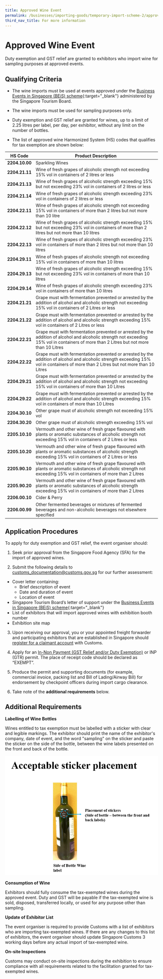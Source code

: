 ```yaml
---
title: Approved Wine Event
permalink: /businesses/importing-goods/temporary-import-scheme-2/approved-wine-event
third_nav_title: For more information
---
```

# Approved Wine Event

Duty exemption and GST relief are granted to exhibitors who import wine for sampling purposes at approved events.

## Qualifying Criteria
    
   -   The wine imports must be used at events approved under the [Business Events in Singapore (BEiS) scheme](https://www.visitsingapore.com/mice/en/plan-your-event/event-assistance-schemes/beis/overview/){:target="_blank"} administered by the Singapore Tourism Board.

-   The wine imports must be used for sampling purposes only.

-   Duty exemption and GST relief are granted for wines, up to a limit of 2.25 litres per label, per day, per exhibitor, without any limit on the number of bottles.

-   The list of approved wine Harmonized System (HS) codes that qualifies for tax exemption are shown below:

| HS Code | Product Description |
|--|--|
| **2204.10.00** |Sparkling Wines |
| **2204.21.11** | Wine of fresh grapes of alcoholic strength not exceeding 15% vol in containers of 2 litres or less |
| **2204.21.13**| Wine of fresh grapes of alcoholic strength exceeding 15% but not exceeding 23% vol in containers of 2 litres or less|
|**2204.21.14** | Wine of fresh grapes of alcoholic strength exceeding 23% vol in containers of 2 litres or less|
| **2204.22.11** |  Wine of fresh grapes of alcoholic strength not exceeding 15% vol in containers of more than 2 litres but not more than 10 litre |
| **2204.22.12** | Wine of fresh grapes of alcoholic strength exceeding 15% but not exceeding 23% vol in containers of more than 2 litres but not more than 10 litres |
| **2204.22.13** | Wine of fresh grapes of alcoholic strength exceeding 23% vol in containers of more than 2 litres but not more than 10 litres |
| **2204.29.11** | Wine of fresh grapes of alcoholic strength not exceeding 15% vol in containers of more than 10 litres |
| **2204.29.13** | Wine of fresh grapes of alcoholic strength exceeding 15% but not exceeding 23% vol in containers of more than 10 litres |
| **2204.29.14** | Wine of fresh grapes of alcoholic strength exceeding 23% vol in containers of more than 10 litres |
| **2204.21.21** | Grape must with fermentation prevented or arrested by the addition of alcohol and alcoholic strength not exceeding 15% vol in containers of 2 Litres or less |
| **2204.21.22** | Grape must with fermentation prevented or arrested by the addition of alcohol and alcoholic strength exceeding 15% vol in containers of 2 Litres or less |
| **2204.22.21** | Grape must with fermentation prevented or arrested by the addition of alcohol and alcoholic strength not exceeding 15% vol in containers of more than 2 Litres but not more than 10 Litres |
| **2204.22.22** | Grape must with fermentation prevented or arrested by the addition of alcohol and alcoholic strength exceeding 15% vol in containers of more than 2 Litres but not more than 10 Litres |
| **2204.29.21** | Grape must with fermentation prevented or arrested by the addition of alcohol and alcoholic strength not exceeding 15% vol in containers of more than 10 Litres |
| **2204.29.22** | Grape must with fermentation prevented or arrested by the addition of alcohol and alcoholic strength exceeding 15% vol in containers of more than 10 Litres |
| **2204.30.10** | Other grape must of alcoholic strength not exceeding 15% vol |
| **2204.30.20** | Other grape must of alcoholic strength exceeding 15% vol |
| **2205.10.10** | Vermouth and other wine of fresh grape flavoured with plants or aromatic substances of alcoholic strength not exceeding 15% vol in containers of 2 Litres or less |
| **2205.10.20** | Vermouth and other wine of fresh grape flavoured with plants or aromatic substances of alcoholic strength exceeding 15% vol in containers of 2 Litres or less |
| **2205.90.10** | Vermouth and other wine of fresh grape flavoured with plants or aromatic substances of alcoholic strength not exceeding 15% vol in containers of more than 2 Litres |
| **2205.90.20** | Vermouth and other wine of fresh grape flavoured with plants or aromatic substances of alcoholic strength exceeding 15% vol in containers of more than 2 Litres| 
| **2206.00.10** | Cider & Perry |
| **2206.00.99** | Other fermented beverages or mixtures of fermented beverages and non-alcoholic beverages not elsewhere specified |

## Application Procedures
   To apply for duty exemption and GST relief, the event organiser should:

1) Seek prior approval from the Singapore Food Agency (SFA) for the import of approved wines.

2) Submit the following details to [customs_documentation@customs.gov.sg](mailto:customs_documentation@customs.gov.sg) for our further assessment:

-   Cover letter containing:
    -   Brief description of event
    -   Date and duration of event
    -   Location of event
-   Singapore Tourism Board’s letter of support under the [Business Events in Singapore (BEiS) scheme](https://www.visitsingapore.com/mice/en/plan-your-event/event-assistance-schemes/beis/overview/){:target="_blank"}
-   List of exhibitors that will import approved wines with exhibition booth number
-   Exhibition site map

3) Upon receiving our approval, you or your appointed freight forwarder and participating exhibitors that are established in Singapore should <a href="https://www.customs.gov.sg/businesses/new-traders-and-registration-services/registration-services/register-claimants">register for a claimant account</a> with Customs.

4) Apply for an [In-Non Payment (GST Relief and/or Duty Exemption)](/businesses/importing-goods/import-procedures/types-of-import-permits) or INP (GTR) permit. The place of receipt code should be declared as “EXEMPT”.

5) Produce the permit and supporting documents (for example, commercial invoice, packing list and Bill of Lading/Airway Bill) for endorsement by checkpoint officers during import cargo clearance.

6) Take note of the **additional requirements** below.

## Additional Requirements
    
 **Labelling of Wine Bottles**

Wines entitled to tax exemption must be labelled with a sticker with clear and legible markings. The exhibitor should print the name of the exhibitor's company, date of event, and the word "sampling" on the sticker and paste the sticker on the side of the bottle, between the wine labels presented on the front and back of the bottle.

![ASP.PNG](/images/ASP.PNG)

**Consumption of Wine**

Exhibitors should fully consume the tax-exempted wines during the approved event. Duty and GST will be payable if the tax-exempted wine is sold, disposed, transferred locally, or used for any purpose other than sampling.

**Update of Exhibitor List**

The event organiser is required to provide Customs with a list of exhibitors who are importing tax-exempted wines. If there are any changes to this list of exhibitors, the event organiser should update Singapore Customs 3 working days before any actual import of tax-exempted wine.

**On-site Inspections**

Customs may conduct on-site inspections during the exhibition to ensure compliance with all requirements related to the facilitation granted for tax-exempted wines.